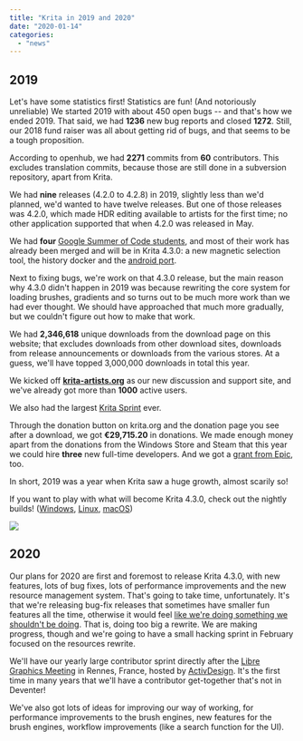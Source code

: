 ```yaml
---
title: "Krita in 2019 and 2020"
date: "2020-01-14"
categories: 
  - "news"
---
```


## 2019

Let's have some statistics first! Statistics are fun! (And notoriously unreliable) We started 2019 with about 450 open bugs -- and that's how we ended 2019. That said, we had **1236** new bug reports and closed **1272**. Still, our 2018 fund raiser was all about getting rid of bugs, and that seems to be a tough proposition.

According to openhub, we had **2271** commits from **60** contributors. This excludes translation commits, because those are still done in a subversion repository, apart from Krita.

We had **nine** releases (4.2.0 to 4.2.8) in 2019, slightly less than we'd planned, we'd wanted to have twelve releases. But one of those releases was 4.2.0, which made HDR editing available to artists for the first time; no other application supported that when 4.2.0 was released in May.

We had **four** [Google Summer of Code students](https://krita.org/en/item/our-2019-google-summer-of-code-students/?utm_source=dlvr.it&utm_medium=twitter), and most of their work has already been merged and will be in Krita 4.3.0: a new magnetic selection tool, the history docker and the [android port](https://binary-factory.kde.org/job/Krita_Nightly_Android_Build/).

Next to fixing bugs, we're work on that 4.3.0 release, but the main reason why 4.3.0 didn't happen in 2019 was because rewriting the core system for loading brushes, gradients and so turns out to be much more work than we had ever thought. We should have approached that much more gradually, but we couldn't figure out how to make that work.

We had **2,346,618** unique downloads from the download page on this website; that excludes downloads from other download sites, downloads from release announcements or downloads from the various stores. At a guess, we'll have topped 3,000,000 downloads in total this year.

We kicked off [**krita-artists.org**](http://krita-artists.org) as our new discussion and support site, and we've already got more than **1000** active users.

We also had the largest [Krita Sprint](https://krita.org/en/item/krita-2019-sprint/) ever.

Through the donation button on krita.org and the donation page you see after a download, we got **€29,715.20** in donations. We made enough money apart from the donations from the Windows Store and Steam that this year we could hire **three** new full-time developers. And we got a [grant from Epic](https://krita.org/en/item/krita-receives-epic-megagrant/), too.

In short, 2019 was a year when Krita saw a huge growth, almost scarily so!

If you want to play with what will become Krita 4.3.0, check out the nightly builds! ([Windows](https://binary-factory.kde.org/job/Krita_Nightly_Windows_Build/), [Linux](https://binary-factory.kde.org/job/Krita_Nightly_Appimage_Build/), [macOS](https://binary-factory.kde.org/job/Krita_Nightly_MacOS_Build/))

[![](../images/electrichearts_20190316_kiki_a_sm-2-1024x508.png)](https://krita.org/wp-content/uploads/2019/05/electrichearts_20190316_kiki_a_sm-2.png)

## 2020

Our plans for 2020 are first and foremost to release Krita 4.3.0, with new features, lots of bug fixes, lots of performance improvements and the new resource management system. That's going to take time, unfortunately. It's that we're releasing bug-fix releases that sometimes have smaller fun features all the time, otherwise it would feel [like we're doing something we shouldn't be doing](https://www.joelonsoftware.com/2000/04/06/things-you-should-never-do-part-i/). That is, doing too big a rewrite. We are making progress, though and we're going to have a small hacking sprint in February focused on the resources rewrite.

We'll have our yearly large contributor sprint directly after the [Libre Graphics Meeting](https://libregraphicsmeeting.org) in Rennes, France, hosted by [ActivDesign](https://activdesign.eu/). It's the first time in many years that we'll have a contributor get-together that's not in Deventer!

We've also got lots of ideas for improving our way of working, for performance improvements to the brush engines, new features for the brush engines, workflow improvements (like a search function for the UI).

